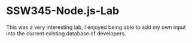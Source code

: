 # SSW345-Node.js-Lab

This was a very interesting lab, I enjoyed being able to add my own input into the current existing database of developers.
